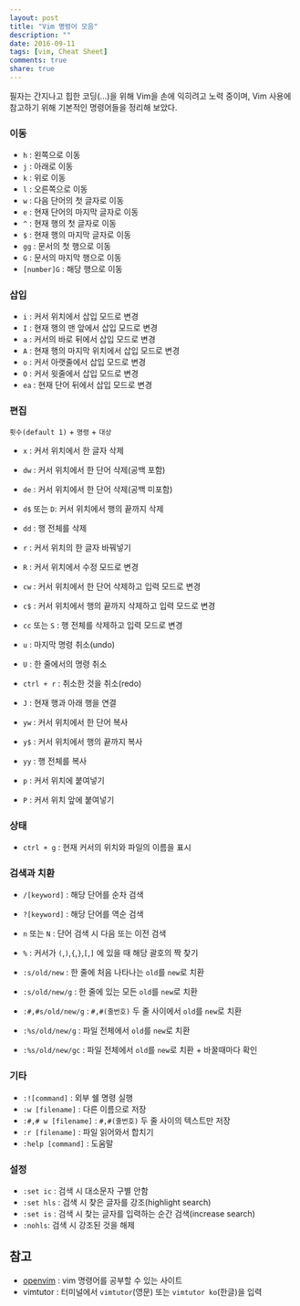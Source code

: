 ```yaml
---
layout: post
title: "Vim 명령어 모음"
description: ""
date: 2016-09-11
tags: [vim, Cheat Sheet]
comments: true
share: true
---
```


필자는 간지나고 힙한 코딩(...)을 위해 Vim을 손에 익히려고 노력 중이며, Vim 사용에 참고하기 위해 기본적인 명령어들을 정리해 보았다.

### 이동

- `h` : 왼쪽으로 이동
- `j` : 아래로 이동
- `k` : 위로 이동
- `l` : 오른쪽으로 이동
- `w` : 다음 단어의 첫 글자로 이동
- `e` : 현재 단어의 마지막 글자로 이동
- `^` : 현재 행의 첫 글자로 이동
- `$` : 현재 행의 마지막 글자로 이동
- `gg` : 문서의 첫 행으로 이동
- `G` : 문서의 마지막 행으로 이동
- `[number]G` : 해당 행으로 이동

### 삽입

- `i` : 커서 위치에서 삽입 모드로 변경
- `I` : 현재 행의 맨 앞에서 삽입 모드로 변경
- `a` : 커서의 바로 뒤에서 삽입 모드로 변경
- `A` : 현재 행의 마지막 위치에서 삽입 모드로 변경
- `o` : 커서 아랫줄에서 삽입 모드로 변경
- `O` : 커서 윗줄에서 삽입 모드로 변경
- `ea` : 현재 단어 뒤에서 삽입 모드로 변경


### 편집

`횟수(default 1)` + `명령` + `대상`

- `x` : 커서 위치에서 한 글자 삭제
- `dw` : 커서 위치에서 한 단어 삭제(공백 포함)
- `de` : 커서 위치에서 한 단어 삭제(공백 미포함)
- `d$` 또는 `D`: 커서 위치에서 행의 끝까지 삭제
- `dd` : 행 전체를 삭제

- `r` : 커서 위치의 한 글자 바꿔넣기
- `R` : 커서 위치에서 수정 모드로 변경
- `cw` : 커서 위치에서 한 단어 삭제하고 입력 모드로 변경
- `c$` : 커서 위치에서 행의 끝까지 삭제하고 입력 모드로 변경
- `cc` 또는 `S` : 행 전체를 삭제하고 입력 모드로 변경

- `u` : 마지막 명령 취소(undo)
- `U` : 한 줄에서의 명령 취소
- `ctrl + r` : 취소한 것을 취소(redo)

- `J` : 현재 행과 아래 행을 연결

- `yw` : 커서 위치에서 한 단어 복사
- `y$` : 커서 위치에서 행의 끝까지 복사
- `yy` : 행 전체를 복사

- `p` : 커서 위치에 붙여넣기
- `P` : 커서 위치 앞에 붙여넣기


### 상태

- `ctrl + g` : 현재 커서의 위치와 파일의 이름을 표시

### 검색과 치환

- `/[keyword]` : 해당 단어를 순차 검색
- `?[keyword]` : 해당 단어를 역순 검색
- `n` 또는 `N` : 단어 검색 시 다음 또는 이전 검색

- `%` : 커서가 `(`,`)`,`{`,`}`,`[`,`]` 에 있을 때 해당 괄호의 짝 찾기

- `:s/old/new` : 한 줄에 처음 나타나는 `old`를 `new`로 치환
- `:s/old/new/g` : 한 줄에 있는 모든 `old`를 `new`로 치환
- `:#,#s/old/new/g` : `#,#(줄번호)` 두 줄 사이에서 `old`를 `new`로 치환
- `:%s/old/new/g` : 파일 전체에서 `old`를 `new`로 치환
- `:%s/old/new/gc` : 파일 전체에서 `old`를 `new`로 치환 + 바꿀때마다 확인

### 기타

- `:![command]` : 외부 쉘 명령 실행
- `:w [filename]` : 다른 이름으로 저장
- `:#,# w [filename]` : `#,#(줄번호)` 두 줄 사이의 텍스트만 저장
- `:r [filename]` : 파일 읽어와서 합치기
- `:help [command]` : 도움말

### 설정

- `:set ic` : 검색 시 대소문자 구별 안함
- `:set hls` : 검색 시 찾은 글자를 강조(highlight search)
- `:set is` : 검색 시 찾는 글자를 입력하는 순간 검색(increase search)
- `:nohls`: 검색 시 강조된 것을 해제



## 참고

- [openvim](http://www.openvim.com) : vim 명령어를 공부할 수 있는 사이트
- vimtutor : 터미널에서 `vimtutor`(영문) 또는 `vimtutor ko`(한글)을 입력
